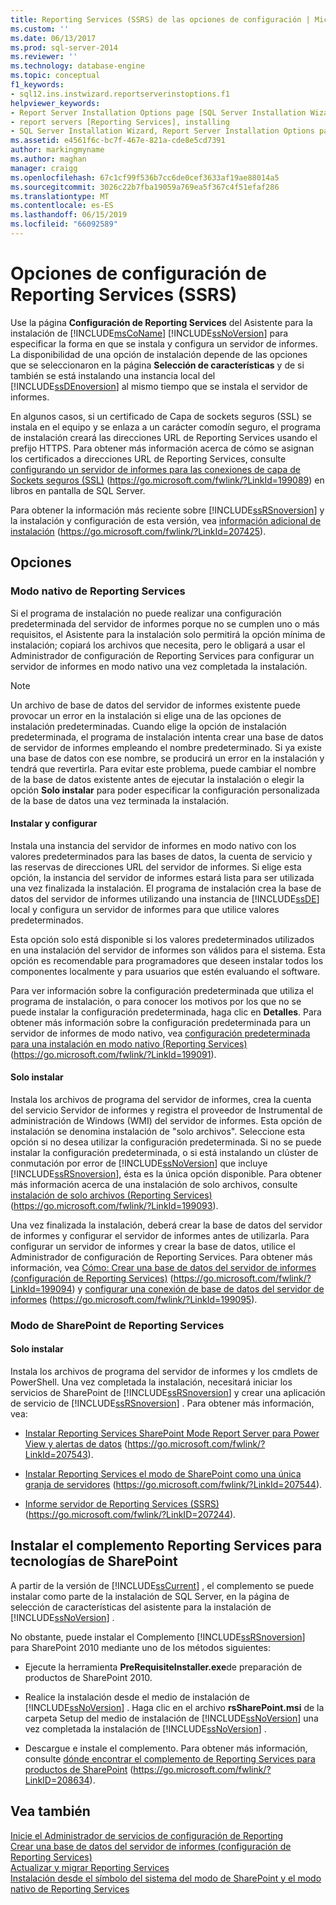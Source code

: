 ```yaml
---
title: Reporting Services (SSRS) de las opciones de configuración | Microsoft Docs
ms.custom: ''
ms.date: 06/13/2017
ms.prod: sql-server-2014
ms.reviewer: ''
ms.technology: database-engine
ms.topic: conceptual
f1_keywords:
- sql12.ins.instwizard.reportserverinstoptions.f1
helpviewer_keywords:
- Report Server Installation Options page [SQL Server Installation Wizard]
- report servers [Reporting Services], installing
- SQL Server Installation Wizard, Report Server Installation Options page
ms.assetid: e4561f6c-bc7f-467e-821a-cde8e5cd7391
author: markingmyname
ms.author: maghan
manager: craigg
ms.openlocfilehash: 67c1cf99f536b7cc6de0cef3633af19ae88014a5
ms.sourcegitcommit: 3026c22b7fba19059a769ea5f367c4f51efaf286
ms.translationtype: MT
ms.contentlocale: es-ES
ms.lasthandoff: 06/15/2019
ms.locfileid: "66092589"
---
```

# <a name="reporting-services-configuration-options-ssrs"></a>Opciones de configuración de Reporting Services (SSRS)
  Use la página **Configuración de Reporting Services** del Asistente para la instalación de [!INCLUDE[msCoName](../../includes/msconame-md.md)] [!INCLUDE[ssNoVersion](../../includes/ssnoversion-md.md)] para especificar la forma en que se instala y configura un servidor de informes. La disponibilidad de una opción de instalación depende de las opciones que se seleccionaron en la página **Selección de características** y de si también se está instalando una instancia local del [!INCLUDE[ssDEnoversion](../../includes/ssdenoversion-md.md)] al mismo tiempo que se instala el servidor de informes.  
  
 En algunos casos, si un certificado de Capa de sockets seguros (SSL) se instala en el equipo y se enlaza a un carácter comodín seguro, el programa de instalación creará las direcciones URL de Reporting Services usando el prefijo HTTPS. Para obtener más información acerca de cómo se asignan los certificados a direcciones URL de Reporting Services, consulte [configurando un servidor de informes para las conexiones de capa de Sockets seguros (SSL)](https://go.microsoft.com/fwlink/?LinkId=199089) (https://go.microsoft.com/fwlink/?LinkId=199089) en libros en pantalla de SQL Server.  
  
 Para obtener la información más reciente sobre [!INCLUDE[ssRSnoversion](../../includes/ssrsnoversion-md.md)] y la instalación y configuración de esta versión, vea [información adicional de instalación](https://go.microsoft.com/fwlink/?LinkId=207425) (https://go.microsoft.com/fwlink/?LinkId=207425).  
  
## <a name="options"></a>Opciones  
  
### <a name="reporting-services-native-mode"></a>Modo nativo de Reporting Services  
 Si el programa de instalación no puede realizar una configuración predeterminada del servidor de informes porque no se cumplen uno o más requisitos, el Asistente para la instalación solo permitirá la opción mínima de instalación; copiará los archivos que necesita, pero le obligará a usar el Administrador de configuración de Reporting Services para configurar un servidor de informes en modo nativo una vez completada la instalación.  
  
> [!NOTE]  
>  Un archivo de base de datos del servidor de informes existente puede provocar un error en la instalación si elige una de las opciones de instalación predeterminadas. Cuando elige la opción de instalación predeterminada, el programa de instalación intenta crear una base de datos de servidor de informes empleando el nombre predeterminado. Si ya existe una base de datos con ese nombre, se producirá un error en la instalación y tendrá que revertirla. Para evitar este problema, puede cambiar el nombre de la base de datos existente antes de ejecutar la instalación o elegir la opción **Solo instalar** para poder especificar la configuración personalizada de la base de datos una vez terminada la instalación.  
  
#### <a name="install-and-configure"></a>Instalar y configurar  
 Instala una instancia del servidor de informes en modo nativo con los valores predeterminados para las bases de datos, la cuenta de servicio y las reservas de direcciones URL del servidor de informes. Si elige esta opción, la instancia del servidor de informes estará lista para ser utilizada una vez finalizada la instalación. El programa de instalación crea la base de datos del servidor de informes utilizando una instancia de [!INCLUDE[ssDE](../../includes/ssde-md.md)] local y configura un servidor de informes para que utilice valores predeterminados.  
  
 Esta opción solo está disponible si los valores predeterminados utilizados en una instalación del servidor de informes son válidos para el sistema. Esta opción es recomendable para programadores que deseen instalar todos los componentes localmente y para usuarios que estén evaluando el software.  
  
 Para ver información sobre la configuración predeterminada que utiliza el programa de instalación, o para conocer los motivos por los que no se puede instalar la configuración predeterminada, haga clic en **Detalles**. Para obtener más información sobre la configuración predeterminada para un servidor de informes de modo nativo, vea [configuración predeterminada para una instalación en modo nativo (Reporting Services)](https://go.microsoft.com/fwlink/?LinkId=199091) (https://go.microsoft.com/fwlink/?LinkId=199091).  
  
#### <a name="install-only"></a>Solo instalar  
 Instala los archivos de programa del servidor de informes, crea la cuenta del servicio Servidor de informes y registra el proveedor de Instrumental de administración de Windows (WMI) del servidor de informes. Esta opción de instalación se denomina instalación de "solo archivos". Seleccione esta opción si no desea utilizar la configuración predeterminada. Si no se puede instalar la configuración predeterminada, o si está instalando un clúster de conmutación por error de [!INCLUDE[ssNoVersion](../../includes/ssnoversion-md.md)] que incluye [!INCLUDE[ssRSnoversion](../../includes/ssrsnoversion-md.md)], ésta es la única opción disponible. Para obtener más información acerca de una instalación de solo archivos, consulte [instalación de solo archivos (Reporting Services)](https://go.microsoft.com/fwlink/?LinkId=199093) (https://go.microsoft.com/fwlink/?LinkId=199093).  
  
 Una vez finalizada la instalación, deberá crear la base de datos del servidor de informes y configurar el servidor de informes antes de utilizarla. Para configurar un servidor de informes y crear la base de datos, utilice el Administrador de configuración de Reporting Services. Para obtener más información, vea [Cómo: Crear una base de datos del servidor de informes (configuración de Reporting Services)](https://go.microsoft.com/fwlink/?LinkId=199094) (https://go.microsoft.com/fwlink/?LinkId=199094) y [configurar una conexión de base de datos del servidor de informes](https://go.microsoft.com/fwlink/?LinkId=199095) (https://go.microsoft.com/fwlink/?LinkId=199095).  
  
### <a name="reporting-services-sharepoint-mode"></a>Modo de SharePoint de Reporting Services  
  
#### <a name="install-only"></a>Solo instalar  
 Instala los archivos de programa del servidor de informes y los cmdlets de PowerShell. Una vez completada la instalación, necesitará iniciar los servicios de SharePoint de [!INCLUDE[ssRSnoversion](../../includes/ssrsnoversion-md.md)] y crear una aplicación de servicio de [!INCLUDE[ssRSnoversion](../../includes/ssrsnoversion-md.md)] . Para obtener más información, vea:  
  
-   [Instalar Reporting Services SharePoint Mode Report Server para Power View y alertas de datos](https://go.microsoft.com/fwlink/?LinkId=207543) (https://go.microsoft.com/fwlink/?LinkId=207543).  
  
-   [Instalar Reporting Services el modo de SharePoint como una única granja de servidores](https://go.microsoft.com/fwlink/?LinkId=207544) (https://go.microsoft.com/fwlink/?LinkId=207544).  
  
-   [Informe servidor de Reporting Services (SSRS)](https://go.microsoft.com/fwlink/?LinkID=207244) (https://go.microsoft.com/fwlink/?LinkID=207244).  
  
## <a name="installing-the-reporting-services-add-in-for-sharepoint-technologies"></a>Instalar el complemento Reporting Services para tecnologías de SharePoint  
 A partir de la versión de [!INCLUDE[ssCurrent](../../includes/sscurrent-md.md)] , el complemento se puede instalar como parte de la instalación de SQL Server, en la página de selección de características del asistente para la instalación de [!INCLUDE[ssNoVersion](../../includes/ssnoversion-md.md)] .  
  
 No obstante, puede instalar el Complemento [!INCLUDE[ssRSnoversion](../../includes/ssrsnoversion-md.md)] para SharePoint 2010 mediante uno de los métodos siguientes:  
  
-   Ejecute la herramienta **PreRequisiteInstaller.exe**de preparación de productos de SharePoint 2010.  
  
-   Realice la instalación desde el medio de instalación de [!INCLUDE[ssNoVersion](../../includes/ssnoversion-md.md)] . Haga clic en el archivo **rsSharePoint.msi** de la carpeta Setup del medio de instalación de [!INCLUDE[ssNoVersion](../../includes/ssnoversion-md.md)] una vez completada la instalación de [!INCLUDE[ssNoVersion](../../includes/ssnoversion-md.md)] .  
  
-   Descargue e instale el complemento. Para obtener más información, consulte [dónde encontrar el complemento de Reporting Services para productos de SharePoint](https://go.microsoft.com/fwlink/?LinkID=208634) (https://go.microsoft.com/fwlink/?LinkID=208634).  
  
## <a name="see-also"></a>Vea también  
 [Inicie el Administrador de servicios de configuración de Reporting](https://go.microsoft.com/fwlink/?LinkId=199096)   
 [Crear una base de datos del servidor de informes (configuración de Reporting Services)](https://go.microsoft.com/fwlink/?LinkId=199094)   
 [Actualizar y migrar Reporting Services](https://go.microsoft.com/fwlink/?LinkID=245628)   
 [Instalación desde el símbolo del sistema del modo de SharePoint y el modo nativo de Reporting Services](https://go.microsoft.com/fwlink/?LinkId=217620)  
  
  
